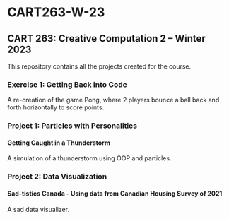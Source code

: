 # CART263-W-23

## CART 263: Creative Computation 2 – Winter 2023

This repository contains all the projects created for the course.

### Exercise 1: Getting Back into Code

A re-creation of the game Pong, where 2 players bounce a ball back and forth horizontally to score points.

### Project 1: Particles with Personalities
#### Getting Caught in a Thunderstorm

A simulation of a thunderstorm using OOP and particles.

### Project 2: Data Visualization
#### Sad-tistics Canada - Using data from Canadian Housing Survey of 2021

A sad data visualizer.
